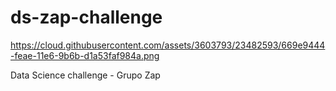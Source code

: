 # ds-zap-challenge

https://cloud.githubusercontent.com/assets/3603793/23482593/669e9444-feae-11e6-9b6b-d1a53faf984a.png

Data Science challenge - Grupo Zap

